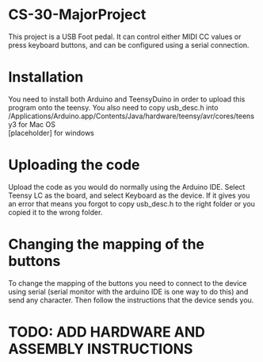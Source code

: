 # CS-30-MajorProject
This project is a USB Foot pedal. It can control either MIDI CC values or press keyboard buttons, and can be configured using a serial connection.
# Installation
You need to install both Arduino and TeensyDuino in order to upload this program onto the teensy. You also need to copy usb_desc.h into\
/Applications/Arduino.app/Contents/Java/hardware/teensy/avr/cores/teensy3 for Mac OS\
[placeholder] for windows
# Uploading the code
Upload the code as you would do normally using the Arduino IDE. Select Teensy LC as the board, and select Keyboard as the device. If it gives you an error that means you forgot to copy usb_desc.h to the right folder or you copied it to the wrong folder. 
# Changing the mapping of the buttons
To change the mapping of the buttons you need to connect to the device using serial (serial monitor with the arduino IDE is one way to do this) and send any character. Then follow the instructions that the device sends you.
# TODO: ADD HARDWARE AND ASSEMBLY INSTRUCTIONS
